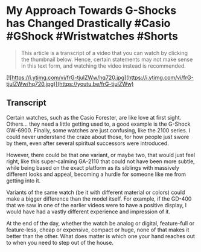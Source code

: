 # My Approach Towards G-Shocks has Changed Drastically #Casio #GShock #Wristwatches #Shorts

> This article is a transcript of a video that you can watch by clicking the thumbnail below. Hence, certain statements may not make sense in this text form, and watching the video instead is recommended.

[![https://i.ytimg.com/vi/frG-tjulZWw/hq720.jpg](https://i.ytimg.com/vi/frG-tjulZWw/hq720.jpg)](https://youtu.be/frG-tjulZWw)

## Transcript

Certain watches, such as the Casio Forester, are like love at first sight. Others… they need a little getting used to, a good example is the G-Shock GW-6900. Finally, some watches are just confusing, like the 2100 series. I could never understand the craze about those, for how people just swore by them, even after several spiritual successors were introduced.

However, there could be that one variant, or maybe two, that would just feel right, like this super-calming GA-2110 that could not have been more subtle, while being based on the exact platform as its siblings with massively different looks and appeal, becoming a hurdle for someone like me from getting into it.

Variants of the same watch (be it with different material or colors) could make a bigger difference than the model itself. For example, if the GD-400 that we saw in one of the earlier videos were to have a positive display, I would have had a vastly different experience and impression of it.

At the end of the day, whether the watch be analog or digital, feature-full or feature-less, cheap or expensive, compact or huge, none of that makes it better than the other. What does matter is which one your hand reaches out to when you need to step out of the house.
